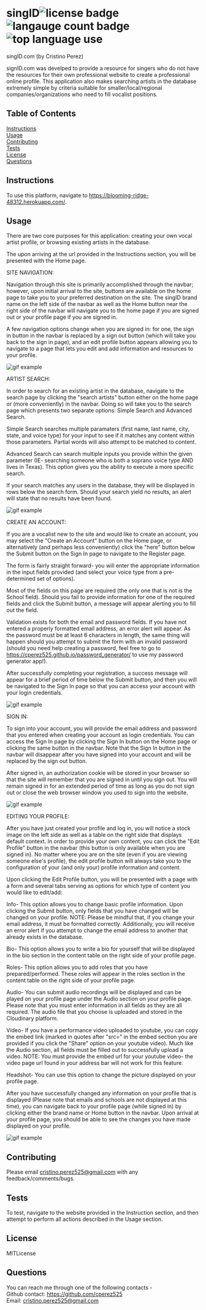 # singID![license badge](https://img.shields.io/static/v1?label=license&message=MITLicense&color=red) ![langauge count badge](https://img.shields.io/github/languages/count/cperez525/artsing) ![top language use](https://img.shields.io/github/languages/top/cperez525/artsing)  
  singID.com (by Cristino Perez)
  
  signID.com was develped to provide a resource for singers who do not have the resources for their own professional website to create a professional online profile. This application also makes searching artists in the database extremely simple by criteria suitable for smaller/local/regional companies/organizations who need to fill vocalist positions.

  ## Table of Contents
  [Instructions](#instructions)  
  [Usage](#usage)  
  [Contributing](#contributing)  
  [Tests](#tests)  
  [License](#license)  
  [Questions](#questions)

  ## Instructions
  To use this platform, navigate to https://blooming-ridge-48312.herokuapp.com/.

  ## Usage
  There are two core purposes for this application: creating your own vocal artist profile, or browsing existing artists in the database. 

  The upon arriving at the url provided in the Instructions section, you will be presented with the Home page.

  SITE NAVIGATION: 

  Navigation through this site is primarily accomplished through the navbar; however, upon initial arrival to the site, buttons are available on the home page to take you to your preferred destination on the site. The singID brand name on the left side of the navbar as well as the Home button near the right side of the navbar will navigate you to the home page if you are signed out or your profile page if you are signed in.

  A few navigation options change when you are signed in: for one, the sign in button in the navbar is replaced by a sign out button (which will take you back to the sign in page), and an edit profile button appears allowing you to navigate to a page that lets you edit and add information and resources to your profile.
  
  ![gif example](/images/site_navigation.gif)
   
  ARTIST SEARCH:

  In order to search for an existing artist in the database, navigate to the search page by clicking the "search artists" button either on the home page or (more conveniently) in the navbar. Doing so will take you to the search page which presents two separate options: Simple Search and Advanced Search.

  Simple Search searches multiple paramaters (first name, last name, city, state, and voice type) for your input to see if it matches any content within those parameters. Partial words will also attempt to be matched to content.

  Advanced Search can search multiple inputs you provide within the given parameter (IE- searching someone who is both a soprano voice type AND lives in Texas). This option gives you the ability to execute a more specific search.

  If your search matches any users in the database, they will be displayed in rows below the search form. Should your search yield no results, an alert will state that no results have been found.

  ![gif example](/images/artist_search.gif)

  CREATE AN ACCOUNT: 

  If you are a vocalist new to the site and would like to create an account, you may select the "Create an Account" button on the Home page, or alternatively (and perhaps less conveniently) click the "here" button below the Submit button on the Sign In page to navigate to the Register page.

  The form is fairly straight forward- you will enter the appropriate information in the input fields provided (and select your voice type from a pre-determined set of options). 

  Most of the fields on this page are required (the only one that is not is the School field). Should you fail to provide information for one of the required fields and click the Submit button, a message will appear alerting you to fill out the field.

  Validation exists for both the email and password fields. If you have not entered a properly formatted email address, an error alert will appear. As the password must be at least 6 characters in length, the same thing will happen should you attempt to submit the form with an invalid password (should you need help creating a password, feel free to go to https://cperez525.github.io/password_generator/ to use my password generator app!).

  After successfully completing your registration, a success message will appear for a brief period of time below the Submit button, and then you will be navigated to the Sign In page so that you can access your account with your login credentials.

  ![gif example](/images/register.gif)

  SIGN IN:

  To sign into your account, you will provide the email address and password that you entered when creating your account as login credentials. You can access the Sign In page by clicking the Sign In button on the Home page or clicking the same button in the navbar. Note that the Sign In button in the navbar will disappear after you have signed into your account and will be replaced by the sign out button.

  After signed in, an authorization cookie will be stored in your browser so that the site will remember that you are signed in until you sign out. You will remain signed in for an extended period of time as long as you do not sign out or close the web browser window you used to sign into the website.

  ![gif example](/images/sign_in_methods.gif)

  EDITING YOUR PROFILE:

  After you have just created your profile and log in, you will notice a stock image on the left side as well as a table on the right side that displays default context. In order to provide your own content, you can click the "Edit Profile" button in the navbar (this button is only available when you are signed in). No matter where you are on the site (even if you are viewing someone else's profile), the edit profile button will always take you to the configuration of your (and only your) profile information and content.

  Upon clicking the Edit Profile button, you will be presented with a page with a form and several tabs serving as options for which type of content you would like to edit/add:

  Info-  This option allows you to change basic profile information. Upon clicking the Submit button, only fields that you have changed will be changed on your profile. NOTE: Please be mindful that, if you change your email address, it must be formatted correctly. Additionally, you will receive an error alert if you attempt to change the email address to another that already exists in the database.

  Bio- This option allows you to write a bio for yourself that will be displayed in the bio section in the content table on the right side of your profile page. 

  Roles- This option allows you to add roles that you have prepared/performed. These roles will appear in the roles section in the content table on the right side of your profile page.

  Audio- You can submit audio recordings will be displayed and can be played on your profile page under the Audio section on your profile page. Please note that you must enter information in all fields as they are all required. The audio file that you choose is uploaded and stored in the Cloudinary platform.

  Video- If you have a performance video uploaded to youtube, you can copy the embed link (marked in quotes after "src=" in the embed section you are provided if you click the "Share" option on your youtube video). Much like the Audio section, all fields must be filled out to successfully upload a video. NOTE: You must provide the embed url for your youtube video- the video page url found in your address bar will not work for this feature.

  Headshot- You can use this option to change the picture displayed on your profile page. 

  After you have successfully changed any information on your profile that is displayed (Please note that emails and schools are not displayed at this time), you can navigate back to your profile page (while signed in) by clicking either the brand name or Home button in the navbar. Upon arrival at your profile page, you should be able to see the changes you have made displayed on your profile.

  ![gif example](/images/profile_edit.gif)



  ## Contributing
  Please email cristino.perez525@gmail.com with any feedback/comments/bugs.

  ## Tests
  To test, navigate to the website provided in the Instruction section, and then attempt to perform all actions described in the Usage section.

  ## License
  MITLicense

  ## Questions
  You can reach me through one of the following contacts -  
  Github contact: https://github.com/cperez525  
  Email: cristino.perez525@gmail.com
